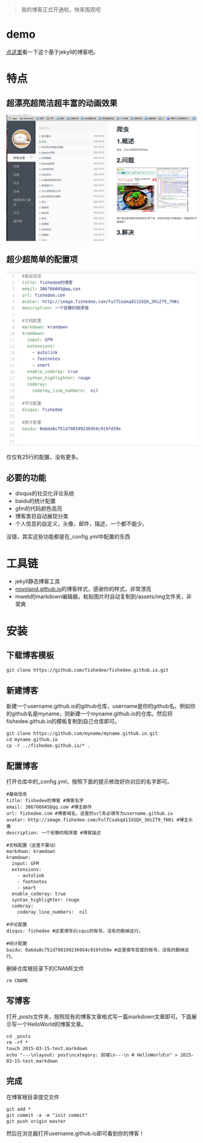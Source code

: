 > 我的博客正式开通啦，快来围观吧

# demo
[点这里](http://fishedee.com)看一下这个基于jekyll的博客吧。

# 特点

## 超漂亮超简洁超丰富的动画效果

![Screen Shot 2016-03-15 at 8.40.14 P](/assets/img/Screen%20Shot%202016-03-15%20at%208.40.14%20PM.png)

## 超少超简单的配置项

![Screen Shot 2016-03-15 at 8.41.00 P](/assets/img/Screen%20Shot%202016-03-15%20at%208.41.00%20PM.png)

仅仅有25行的配置，没有更多。

## 必要的功能

* disqus的社交化评论系统
* baidu的统计配置
* gfm的代码颜色高亮
* 博客类目自动展现分类
* 个人信息的自定义，头像，邮件，描述，一个都不能少。

没错，其实这些功能都是在_config.yml中配置的东西

# 工具链

* jekyll静态博客工具
* [novoland.github.io](http://novoland.github.io)的博客样式，感谢你的样式，非常漂亮
* mweb的markdown编辑器，粘贴图片时自动复制到/assets/img文件夹，非常爽

# 安装

## 下载博客模板

```
git clone https://github.com/fishedee/fishedee.github.io.git
```

## 新建博客
新建一个username.github.io的github仓库，username是你的github名。例如你的github名是myname，则新建一个myname.github.io的仓库。然后将fishedee.github.io的模板复制到自己仓库即可。

```
git clone https://github.com/myname/myname.github.io.git
cd myname.github.io
cp -r ../fishedee.github.io/* .
```

## 配置博客

打开仓库中的_config.yml，按照下面的提示修改好你对应的名字即可。

```
#基础信息
title: fishedee的博客 #博客名字
email: 306766045@qq.com #博主邮件
url: fishedee.com #博客域名，这里的url务必填写为username.github.io
avatar: http://image.fishedee.com/FulTCoakq411USQX_3HiZ79_fH0i #博主头像
description: 一个安静的程序猿 #博客描述

#文档配置（这里不要动）
markdown: kramdown
kramdown:
  input: GFM
  extensions:
    - autolink
    - footnotes
    - smart
  enable_coderay: true
  syntax_highlighter: rouge
  coderay:
    coderay_line_numbers:  nil

#评论配置
disqus: fishedee #这里填写disqus的账号，没有的删掉这行。

#统计配置
baidu: 0a6da8c751d798199236954c919fd59e #这里填写百度的账号，没有的删掉这行。
```

删掉仓库根目录下的CNAME文件
```
rm CNAME
```

## 写博客

打开_posts文件夹，按照现有的博客文章格式写一篇markdown文章即可。下面展示写一个HelloWorld的博客文章。

```
cd _posts
rm -rf *
touch 2015-03-15-test.markdown
echo "---\nlayout: post\ncategory: 前端\n---\n # HelloWorld\n" > 2015-03-15-test.markdown
```

## 完成
在博客根目录提交文件

```
git add *
git commit -a -m "init commit"
git push origin master
```

然后在浏览器打开username.github.io即可看到你的博客！



